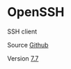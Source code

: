 # OpenSSH

SSH client

Source [Github](https://github.com/openssh/openssh-portable)

Version [7.7](https://github.com/openssh/openssh-portable/releases/tag/V_7_7_P1)
